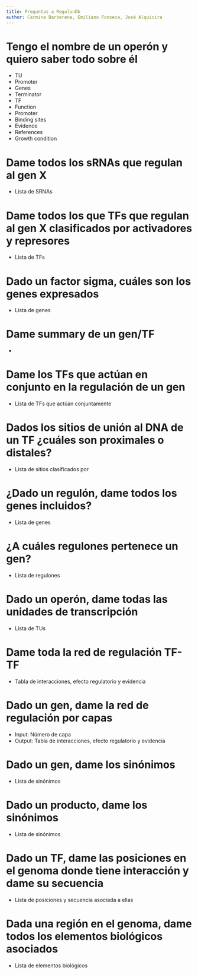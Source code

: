 ```yaml
---
title: Preguntas a RegulonDb
author: Carmina Barberena, Emiliano Fonseca, José Alquicira
---
```



# Tengo el nombre de un operón y quiero saber todo sobre él

- TU
- Promoter
- Genes
- Terminator
- TF 
- Function
- Promoter
- Binding sites
- Evidence
- References
- Growth condition

# Dame todos los sRNAs que regulan al gen X

- Lista de SRNAs

# Dame todos los que TFs que regulan al gen X clasificados por activadores y represores

- Lista de TFs

# Dado un factor sigma, cuáles son los genes expresados

- Lista de genes

# Dame summary de un gen/TF

- 


# Dame los TFs que actúan en conjunto en la regulación de un gen

- Lista de TFs que actúan conjuntamente


# Dados los sitios de unión al DNA de un TF ¿cuáles son proximales o distales?

- Lista de sitios clasificados por 

# ¿Dado un regulón, dame todos los genes incluidos?
- Lista de genes


# ¿A cuáles regulones pertenece un gen?
- Lista de regulones

# Dado un operón, dame todas las unidades de transcripción

- Lista de TUs

# Dame toda la red de regulación TF-TF

- Tabla de interacciones, efecto regulatorio y evidencia

# Dado un gen, dame la red de regulación por capas

- Input: Número de capa
- Output: Tabla de interacciones, efecto regulatorio y evidencia

# Dado un gen, dame los sinónimos

- Lista de sinónimos

# Dado un producto, dame los sinónimos

- Lista de sinónimos

# Dado un TF, dame las posiciones en el genoma donde tiene interacción y dame su secuencia

- Lista de posiciones y secuencia asociada a ellas

# Dada una región en el genoma, dame todos los elementos biológicos asociados

- Lista de elementos biológicos



